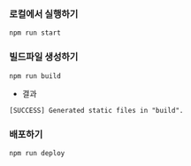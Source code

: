 ### 로컬에서 실행하기
```
npm run start
```

### 빌드파일 생성하기
```
npm run build
```
- 결과
```
[SUCCESS] Generated static files in "build".
```

### 배포하기
```
npm run deploy
```
